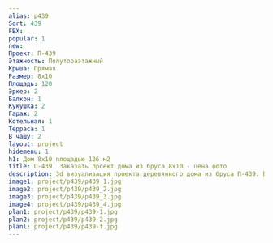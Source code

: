 ```yaml
---
alias: p439
Sort: 439
FBX: 
popular: 1
new: 
Проект: П-439
Этажность: Полутораэтажный
Крыша: Прямая
Размер: 8х10
Площадь: 120
Эркер: 2
Балкон: 1
Кукушка: 2
Гараж: 2
Котельная: 1
Терраса: 1
В чашу: 2
layout: project
hidemenu: 1
h1: Дом 8х10 площадью 126 м2
title: П-439. Заказать проект дома из бруса 8х10 - цена фото
description: 3d визуализация проекта деревянного дома из бруса П-439. Площадь 120 м2, размер 8х10. Вы можете внести любые изменения в проект.
image1: project/p439/p439_1.jpg
image2: project/p439/p439_2.jpg
image3: project/p439/p439_3.jpg
image4: project/p439/p439_4.jpg
plan1: project/p439/p439-1.jpg
plan2: project/p439/p439-2.jpg
planl: project/p439/p439-f.jpg
---
```

